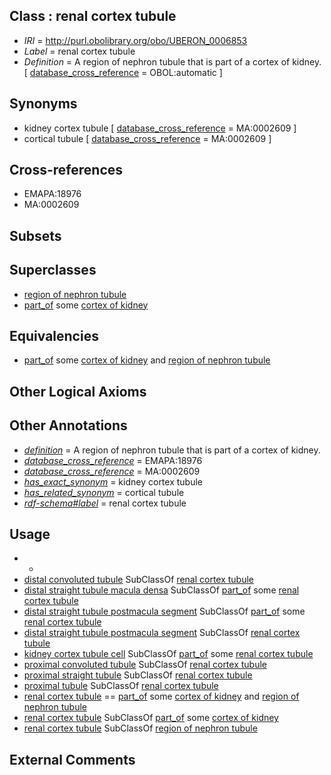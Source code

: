 
## Class : renal cortex tubule

 * *IRI* = http://purl.obolibrary.org/obo/UBERON_0006853
 * *Label* = renal cortex tubule
 * *Definition* = A region of nephron tubule that is part of a cortex of kidney. [ [database_cross_reference](../../ef/oboInOwl#hasDbXref.md) = OBOL:automatic ]

## Synonyms

 * kidney cortex tubule [ [database_cross_reference](../../ef/oboInOwl#hasDbXref.md) = MA:0002609 ]
 * cortical tubule [ [database_cross_reference](../../ef/oboInOwl#hasDbXref.md) = MA:0002609 ]

## Cross-references

 * EMAPA:18976
 * MA:0002609

## Subsets


## Superclasses

 * [region of nephron tubule](../../UBERON/85/UBERON_0007685.md)
 * [part_of](../../BFO/50/BFO_0000050.md) some [cortex of kidney](../../UBERON/25/UBERON_0001225.md)

## Equivalencies

 * [part_of](../../BFO/50/BFO_0000050.md) some [cortex of kidney](../../UBERON/25/UBERON_0001225.md) and [region of nephron tubule](../../UBERON/85/UBERON_0007685.md)

## Other Logical Axioms


## Other Annotations

 * *[definition](../../IAO/15/IAO_0000115.md)* = A region of nephron tubule that is part of a cortex of kidney.
 * *[database_cross_reference](../../ef/oboInOwl#hasDbXref.md)* = EMAPA:18976
 * *[database_cross_reference](../../ef/oboInOwl#hasDbXref.md)* = MA:0002609
 * *[has_exact_synonym](../../ym/oboInOwl#hasExactSynonym.md)* = kidney cortex tubule
 * *[has_related_synonym](../../ym/oboInOwl#hasRelatedSynonym.md)* = cortical tubule
 * *[rdf-schema#label](../../el/rdf-schema#label.md)* = renal cortex tubule

## Usage

 * -
 * [distal convoluted tubule](../../UBERON/92/UBERON_0001292.md) SubClassOf [renal cortex tubule](../../UBERON/53/UBERON_0006853.md)
 * [distal straight tubule macula densa](../../UBERON/02/UBERON_0005202.md) SubClassOf [part_of](../../BFO/50/BFO_0000050.md) some [renal cortex tubule](../../UBERON/53/UBERON_0006853.md)
 * [distal straight tubule postmacula segment](../../UBERON/54/UBERON_0006854.md) SubClassOf [part_of](../../BFO/50/BFO_0000050.md) some [renal cortex tubule](../../UBERON/53/UBERON_0006853.md)
 * [distal straight tubule postmacula segment](../../UBERON/54/UBERON_0006854.md) SubClassOf [renal cortex tubule](../../UBERON/53/UBERON_0006853.md)
 * [kidney cortex tubule cell](../../CL/15/CL_1000615.md) SubClassOf [part_of](../../BFO/50/BFO_0000050.md) some [renal cortex tubule](../../UBERON/53/UBERON_0006853.md)
 * [proximal convoluted tubule](../../UBERON/87/UBERON_0001287.md) SubClassOf [renal cortex tubule](../../UBERON/53/UBERON_0006853.md)
 * [proximal straight tubule](../../UBERON/90/UBERON_0001290.md) SubClassOf [renal cortex tubule](../../UBERON/53/UBERON_0006853.md)
 * [proximal tubule](../../UBERON/34/UBERON_0004134.md) SubClassOf [renal cortex tubule](../../UBERON/53/UBERON_0006853.md)
 * [renal cortex tubule](../../UBERON/53/UBERON_0006853.md) == [part_of](../../BFO/50/BFO_0000050.md) some [cortex of kidney](../../UBERON/25/UBERON_0001225.md) and [region of nephron tubule](../../UBERON/85/UBERON_0007685.md)
 * [renal cortex tubule](../../UBERON/53/UBERON_0006853.md) SubClassOf [part_of](../../BFO/50/BFO_0000050.md) some [cortex of kidney](../../UBERON/25/UBERON_0001225.md)
 * [renal cortex tubule](../../UBERON/53/UBERON_0006853.md) SubClassOf [region of nephron tubule](../../UBERON/85/UBERON_0007685.md)

## External Comments

